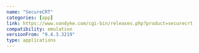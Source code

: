 ```yaml
---
name: "SecureCRT"
categories: [app]
link: https://www.vandyke.com/cgi-bin/releases.php?product=securecrt
compatibility: emulation
versionFrom: "9.4.3.3219"
type: applications
---
```


